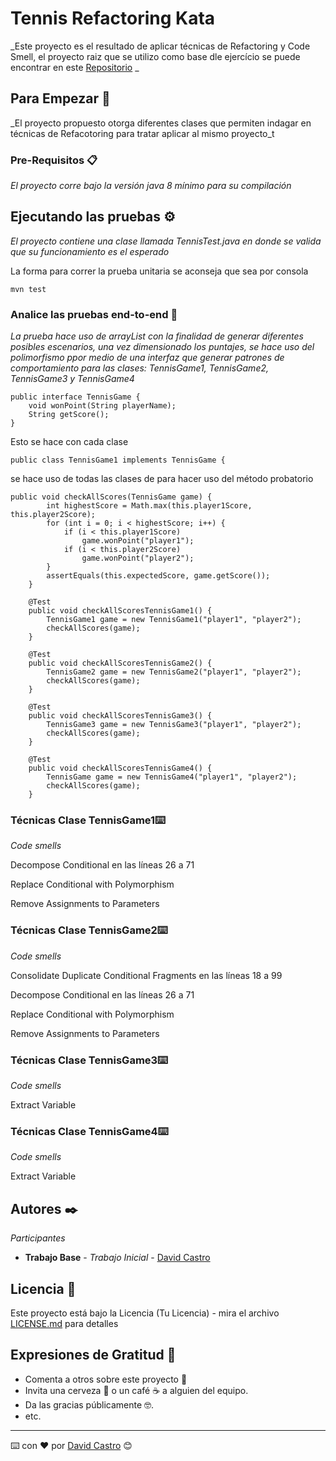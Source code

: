# Tennis Refactoring Kata

_Este proyecto es el resultado de aplicar técnicas de Refactoring y Code Smell, el proyecto raiz que se utilizo como base dle ejercício se puede encontrar en este [Repositorio](https://github.com/emilybache/Tennis-Refactoring-Kata) _

## Para Empezar 🚀

_El proyecto propuesto otorga diferentes clases que permiten indagar en técnicas de Refacotoring para tratar aplicar al mismo proyecto_t


### Pre-Requisitos 📋

_El proyecto corre bajo la versión java 8 mínimo para su compilación_

## Ejecutando las pruebas ⚙️

_El proyecto contiene una clase llamada TennisTest.java en donde se valida que su funcionamiento es el esperado_

La forma para correr la prueba unitaria se aconseja que sea por consola 

```
mvn test
```

### Analice las pruebas end-to-end 🔩

_La prueba hace uso de arrayList con la finalidad de generar diferentes posibles escenarios, una vez dimensionado los puntajes, se hace uso del polimorfismo ppor medio de una interfaz que generar patrones de comportamiento para las clases: TennisGame1, TennisGame2, TennisGame3 y TennisGame4_

```
public interface TennisGame {
    void wonPoint(String playerName);
    String getScore();
}
```
Esto se hace con cada clase
```
public class TennisGame1 implements TennisGame {
```

se hace uso de todas las clases de para hacer uso del método probatorio
```
public void checkAllScores(TennisGame game) {
        int highestScore = Math.max(this.player1Score, this.player2Score);
        for (int i = 0; i < highestScore; i++) {
            if (i < this.player1Score)
                game.wonPoint("player1");
            if (i < this.player2Score)
                game.wonPoint("player2");
        }
        assertEquals(this.expectedScore, game.getScore());
    }

    @Test
    public void checkAllScoresTennisGame1() {
        TennisGame1 game = new TennisGame1("player1", "player2");
        checkAllScores(game);
    }

    @Test
    public void checkAllScoresTennisGame2() {
        TennisGame2 game = new TennisGame2("player1", "player2");
        checkAllScores(game);
    }

    @Test
    public void checkAllScoresTennisGame3() {
        TennisGame3 game = new TennisGame3("player1", "player2");
        checkAllScores(game);
    }

    @Test
    public void checkAllScoresTennisGame4() {
        TennisGame game = new TennisGame4("player1", "player2");
        checkAllScores(game);
    }
```


### Técnicas Clase TennisGame1⌨️
_Code smells_

Decompose Conditional en las líneas 26 a 71

Replace Conditional with Polymorphism

Remove Assignments to Parameters


### Técnicas Clase TennisGame2⌨️
_Code smells_

Consolidate Duplicate Conditional Fragments en las líneas 18 a 99

Decompose Conditional en las líneas 26 a 71

Replace Conditional with Polymorphism

Remove Assignments to Parameters

### Técnicas Clase TennisGame3⌨️

_Code smells_

Extract Variable

### Técnicas Clase TennisGame4⌨️

_Code smells_

Extract Variable


## Autores ✒️

_Participantes_

* **Trabajo Base** - *Trabajo Inicial* - [David Castro](https://github.com/DavidCastro4444)

## Licencia 📄

Este proyecto está bajo la Licencia (Tu Licencia) - mira el archivo [LICENSE.md](LICENSE.md) para detalles

## Expresiones de Gratitud 🎁

* Comenta a otros sobre este proyecto 📢    
* Invita una cerveza 🍺 o un café ☕ a alguien del equipo. 
* Da las gracias públicamente 🤓.
* etc.



---
⌨️ con ❤️ por [David Castro](https://github.com/DavidCastro4444) 😊



